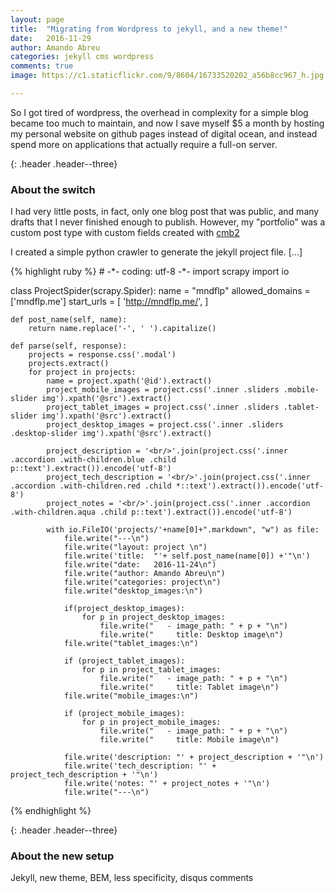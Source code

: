 ```yaml
---
layout: page
title:  "Migrating from Wordpress to jekyll, and a new theme!"
date:   2016-11-29
author: Amando Abreu
categories: jekyll cms wordpress
comments: true
image: https://c1.staticflickr.com/9/8604/16733520202_a56b8cc967_h.jpg

---
```

So I got tired of wordpress, the overhead in complexity for a simple blog became too much to maintain, and now I save myself $5 a month by hosting my personal website on github pages instead of digital ocean, and instead spend more on applications that actually require a full-on server.

{: .header .header--three}
### About the switch

I had very little posts, in fact, only one blog post that was public, and many drafts that I never finished enough to publish. However, my "portfolio" was a custom post type with custom fields created with [cmb2](https://wordpress.org/plugins/cmb2/)

I created a simple python crawler to generate the jekyll project file. [...]


<div class="centerwrapper centerwrapper--wide">
{% highlight ruby %}
# -*- coding: utf-8 -*-
import scrapy
import io

class ProjectSpider(scrapy.Spider):
    name = "mndflp"
    allowed_domains = ['mndflp.me']
    start_urls = [
        'http://mndflp.me/',
    ]

    def post_name(self, name):
        return name.replace('-', ' ').capitalize()

    def parse(self, response):
        projects = response.css('.modal')
        projects.extract()
        for project in projects:
            name = project.xpath('@id').extract()
            project_mobile_images = project.css('.inner .sliders .mobile-slider img').xpath('@src').extract()
            project_tablet_images = project.css('.inner .sliders .tablet-slider img').xpath('@src').extract()
            project_desktop_images = project.css('.inner .sliders .desktop-slider img').xpath('@src').extract()

            project_description = '<br/>'.join(project.css('.inner .accordion .with-children.blue .child p::text').extract()).encode('utf-8')
            project_tech_description = '<br/>'.join(project.css('.inner .accordion .with-children.red .child *::text').extract()).encode('utf-8')
            project_notes = '<br/>'.join(project.css('.inner .accordion .with-children.aqua .child p::text').extract()).encode('utf-8')

            with io.FileIO('projects/'+name[0]+".markdown", "w") as file:
                file.write("---\n")
                file.write("layout: project \n")
                file.write('title:  "'+ self.post_name(name[0]) +'"\n')
                file.write("date:   2016-11-24\n")
                file.write("author: Amando Abreu\n")
                file.write("categories: project\n")
                file.write("desktop_images:\n")

                if(project_desktop_images):
                    for p in project_desktop_images:
                        file.write("   - image_path: " + p + "\n")
                        file.write("     title: Desktop image\n")
                file.write("tablet_images:\n")

                if (project_tablet_images):
                    for p in project_tablet_images:
                        file.write("   - image_path: " + p + "\n")
                        file.write("     title: Tablet image\n")
                file.write("mobile_images:\n")

                if (project_mobile_images):
                    for p in project_mobile_images:
                        file.write("   - image_path: " + p + "\n")
                        file.write("     title: Mobile image\n")

                file.write('description: "' + project_description + '"\n')
                file.write('tech_description: "' + project_tech_description + '"\n')
                file.write('notes: "' + project_notes + '"\n')
                file.write("---\n")
{% endhighlight %}
</div>

{: .header .header--three}
### About the new setup

Jekyll, new theme, BEM, less specificity, disqus comments